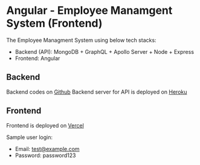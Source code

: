 # Angular - Employee Manamgent System (Frontend)

The Employee Managment System using below tech stacks:
- Backend (API): MongoDB + GraphQL + Apollo Server + Node + Express
- Frontend: Angular

## Backend

Backend codes on [Github](https://github.com/RebecatEL/101395302_COMP3133_Assignment1)
Backend server for API is deployed on [Heroku](https://evening-coast-54414-fe7e6416b2ea.herokuapp.com/graphql)

## Frontend

Frontend is deployed on [Vercel](https://101395302-comp-3133-assignment2.vercel.app/)

Sample user login:
- Email: test@example.com
- Password: password123

